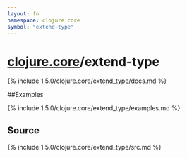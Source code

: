 ```yaml
---
layout: fn
namespace: clojure.core
symbol: "extend-type"
---
```


# [clojure.core](../)/extend-type

{% include 1.5.0/clojure.core/extend_type/docs.md %}

##Examples

{% include 1.5.0/clojure.core/extend_type/examples.md %}
## Source
{% include 1.5.0/clojure.core/extend_type/src.md %}

